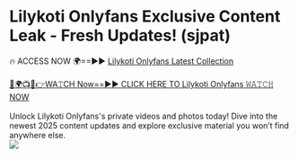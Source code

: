 # Lilykoti Onlyfans Exclusive Content Leak - Fresh Updates! (sjpat)

🔥 ACCESS NOW 🌍==►► <a href="https://tinyurl.com/kvy9nzfs" rel="nofollow">Lilykoti Onlyfans Latest Collection</a>
<br><br>
[🔴🌍📺📱👉WA𝚃CH Now==►► CLICK HERE TO Lilykoti Onlyfans 𝚆𝙰𝚃𝙲𝙷 NOW](https://tinyurl.com/kvy9nzfs)
<br><br>
Unlock Lilykoti Onlyfans's private videos and photos today! Dive into the newest 2025 content updates and explore exclusive material you won’t find anywhere else.
<br>
<a href="https://tinyurl.com/kvy9nzfs" rel="nofollow" data-target="animated-image.originalLink"><img src="https://camo.githubusercontent.com/8a4f000d20f83aca3bf7ec5f350d767afa0574a8a352519fd8cfa583a6f93a33/68747470733a2f2f692e696d6775722e636f6d2f644a486b345a712e676966" data-canonical-src="https://i.imgur.com/dJHk4Zq.gif" style="max-width: 100%; display: inline-block;" data-target="animated-image.originalImage"></a>
<br>
